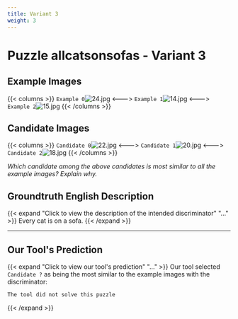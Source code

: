 ```yaml
---
title: Variant 3
weight: 3
---
```


# Puzzle allcatsonsofas - Variant 3

## Example Images
{{< columns >}}
`Example 0`![24.jpg](/natscene_data/images/24.jpg)
<--->
`Example 1`![14.jpg](/natscene_data/images/14.jpg)
<--->
`Example 2`![15.jpg](/natscene_data/images/15.jpg)
{{< /columns >}}

## Candidate Images
{{< columns >}}
`Candidate 0`![22.jpg](/natscene_data/images/22.jpg)
<--->
`Candidate 1`![20.jpg](/natscene_data/images/20.jpg)
<--->
`Candidate 2`![18.jpg](/natscene_data/images/18.jpg)
{{< /columns >}}

*Which candidate among the above candidates is most similar to all the example images? Explain why.*

## Groundtruth English Description

{{< expand "Click to view the description of the intended discriminator" "..." >}}
Every cat is on a sofa.
{{< /expand >}}

---



## Our Tool's Prediction

{{< expand "Click to view our tool's prediction" "..." >}}
Our tool selected `Candidate ?` as being the most similar to the example images with the discriminator:
```plaintext
The tool did not solve this puzzle
```
{{< /expand >}}
